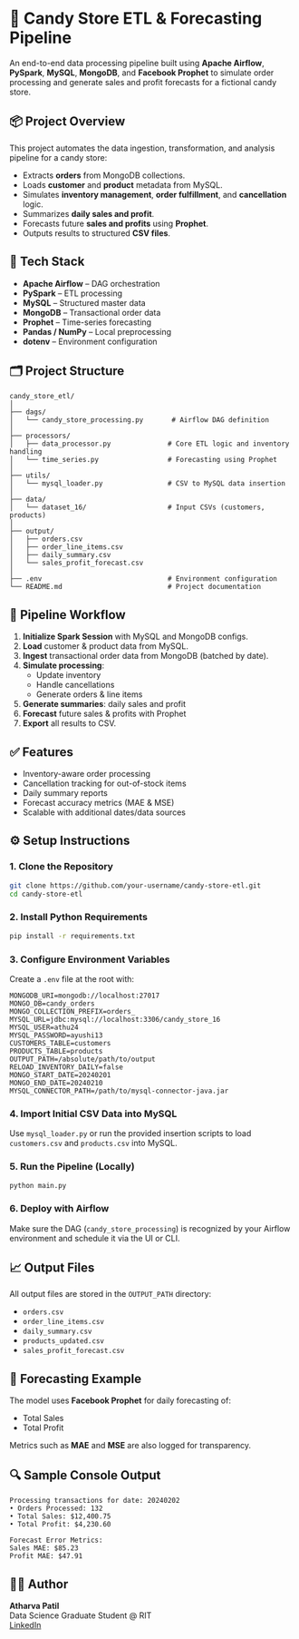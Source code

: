 
# 🍬 Candy Store ETL & Forecasting Pipeline

An end-to-end data processing pipeline built using **Apache Airflow**, **PySpark**, **MySQL**, **MongoDB**, and **Facebook Prophet** to simulate order processing and generate sales and profit forecasts for a fictional candy store.

## 📦 Project Overview

This project automates the data ingestion, transformation, and analysis pipeline for a candy store:

- Extracts **orders** from MongoDB collections.
- Loads **customer** and **product** metadata from MySQL.
- Simulates **inventory management**, **order fulfillment**, and **cancellation** logic.
- Summarizes **daily sales and profit**.
- Forecasts future **sales and profits** using **Prophet**.
- Outputs results to structured **CSV files**.

## 🧱 Tech Stack

- **Apache Airflow** – DAG orchestration
- **PySpark** – ETL processing
- **MySQL** – Structured master data
- **MongoDB** – Transactional order data
- **Prophet** – Time-series forecasting
- **Pandas / NumPy** – Local preprocessing
- **dotenv** – Environment configuration

## 🗂️ Project Structure

```
candy_store_etl/
│
├── dags/
│   └── candy_store_processing.py       # Airflow DAG definition
│
├── processors/
│   ├── data_processor.py              # Core ETL logic and inventory handling
│   └── time_series.py                 # Forecasting using Prophet
│
├── utils/
│   └── mysql_loader.py                # CSV to MySQL data insertion
│
├── data/
│   └── dataset_16/                    # Input CSVs (customers, products)
│
├── output/
│   ├── orders.csv
│   ├── order_line_items.csv
│   ├── daily_summary.csv
│   └── sales_profit_forecast.csv
│
├── .env                               # Environment configuration
└── README.md                          # Project documentation
```

## 🔄 Pipeline Workflow

1. **Initialize Spark Session** with MySQL and MongoDB configs.
2. **Load** customer & product data from MySQL.
3. **Ingest** transactional order data from MongoDB (batched by date).
4. **Simulate processing**: 
   - Update inventory
   - Handle cancellations
   - Generate orders & line items
5. **Generate summaries**: daily sales and profit
6. **Forecast** future sales & profits with Prophet
7. **Export** all results to CSV.

## ✅ Features

- Inventory-aware order processing
- Cancellation tracking for out-of-stock items
- Daily summary reports
- Forecast accuracy metrics (MAE & MSE)
- Scalable with additional dates/data sources

## ⚙️ Setup Instructions

### 1. Clone the Repository

```bash
git clone https://github.com/your-username/candy-store-etl.git
cd candy-store-etl
```

### 2. Install Python Requirements

```bash
pip install -r requirements.txt
```

### 3. Configure Environment Variables

Create a `.env` file at the root with:

```env
MONGODB_URI=mongodb://localhost:27017
MONGO_DB=candy_orders
MONGO_COLLECTION_PREFIX=orders_
MYSQL_URL=jdbc:mysql://localhost:3306/candy_store_16
MYSQL_USER=athu24
MYSQL_PASSWORD=ayushi13
CUSTOMERS_TABLE=customers
PRODUCTS_TABLE=products
OUTPUT_PATH=/absolute/path/to/output
RELOAD_INVENTORY_DAILY=false
MONGO_START_DATE=20240201
MONGO_END_DATE=20240210
MYSQL_CONNECTOR_PATH=/path/to/mysql-connector-java.jar
```

### 4. Import Initial CSV Data into MySQL

Use `mysql_loader.py` or run the provided insertion scripts to load `customers.csv` and `products.csv` into MySQL.

### 5. Run the Pipeline (Locally)

```bash
python main.py
```

### 6. Deploy with Airflow

Make sure the DAG (`candy_store_processing`) is recognized by your Airflow environment and schedule it via the UI or CLI.

## 📈 Output Files

All output files are stored in the `OUTPUT_PATH` directory:
- `orders.csv`
- `order_line_items.csv`
- `daily_summary.csv`
- `products_updated.csv`
- `sales_profit_forecast.csv`

## 🧪 Forecasting Example

The model uses **Facebook Prophet** for daily forecasting of:
- Total Sales
- Total Profit

Metrics such as **MAE** and **MSE** are also logged for transparency.

## 🔍 Sample Console Output

```
Processing transactions for date: 20240202
• Orders Processed: 132
• Total Sales: $12,400.75
• Total Profit: $4,230.60

Forecast Error Metrics:
Sales MAE: $85.23
Profit MAE: $47.91
```

## 👨‍💻 Author

**Atharva Patil**  
Data Science Graduate Student @ RIT  
[LinkedIn](https://www.linkedin.com/in/atharva-patil-420660200/)

